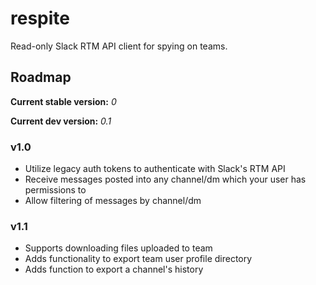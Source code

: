 # respite
Read-only Slack RTM API client for spying on teams.


## Roadmap
**Current stable version:** _0_

**Current dev version:** _0.1_

### v1.0
- Utilize legacy auth tokens to authenticate with Slack's RTM API
- Receive messages posted into any channel/dm which your user has permissions to
- Allow filtering of messages by channel/dm

### v1.1
- Supports downloading files uploaded to team
- Adds functionality to export team user profile directory
- Adds function to export a channel's history
